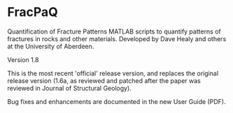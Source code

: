 # FracPaQ
Quantification of Fracture Patterns
MATLAB scripts to quantify patterns of fractures in rocks and other materials. 
Developed by Dave Healy and others at the University of Aberdeen.

Version 1.8 

This is the most recent 'official' release version, and replaces the original release version (1.6a, as reviewed and patched after the paper was reviewed in Journal of Structural Geology). 

Bug fixes and enhancements are documented in the new User Guide (PDF).
